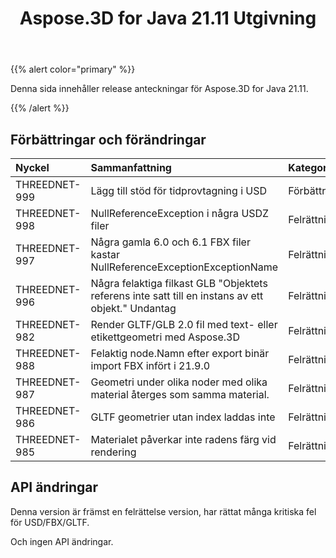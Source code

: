﻿---
title: Aspose.3D for Java 21.11 Utgivning
type: docs
weight: 2
url: /sv/java/aspose-3d-for-java-21-11-release-notes/
---
{{% alert color="primary" %}}

Denna sida innehåller release anteckningar för Aspose.3D for Java 21.11.

{{% /alert %}}
## **Förbättringar och förändringar**

|**Nyckel**|**Sammanfattning**|**Kategori**|
|:- |:- |:- |
|THREEDNET-999 |Lägg till stöd för tidprovtagning i USD|Förbättring|
|THREEDNET-998 |NullReferenceException i några USDZ filer|Felrättning|
|THREEDNET-997 |Några gamla 6.0 och 6.1 FBX filer kastar NullReferenceExceptionExceptionName|Felrättning|
|THREEDNET-996 |Några felaktiga filkast GLB "Objektets referens inte satt till en instans av ett objekt." Undantag|Felrättning|
|THREEDNET-982 |Render GLTF/GLB 2.0 fil med text- eller etikettgeometri med Aspose.3D|Felrättning|
|THREEDNET-988 |Felaktig node.Namn efter export binär import FBX infört i 21.9.0|Felrättning|
|THREEDNET-987 |Geometri under olika noder med olika material återges som samma material.|Felrättning|
|THREEDNET-986 |GLTF geometrier utan index laddas inte|Felrättning|
|THREEDNET-985 |Materialet påverkar inte radens färg vid rendering|Felrättning|


## API ändringar ##

Denna version är främst en felrättelse version, har rättat många kritiska fel för USD/FBX/GLTF.

Och ingen API ändringar.